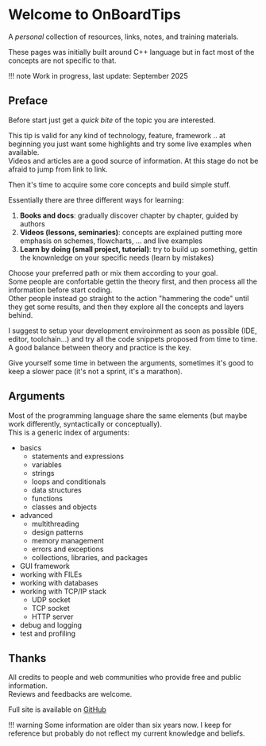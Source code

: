 # Welcome to OnBoardTips

A *personal* collection of resources, links, notes, and training materials.

These pages was initially built around C++ language but in fact most of the concepts are not specific to that.

!!! note
    Work in progress, last update: September 2025

## Preface

Before start just get a *quick bite* of the topic you are interested.

This tip is valid for any kind of technology, feature, framework .. at beginning you just want some highlights and try some live examples when available.  
Videos and articles are a good source of information. At this stage do not be afraid to jump from link to link.

Then it's time to acquire some core concepts and build simple stuff.

Essentially there are three different ways for learning:

1. **Books and docs**: gradually discover chapter by chapter, guided by authors
2. **Videos (lessons, seminaries)**: concepts are explained putting more emphasis on schemes, flowcharts, ... and live examples
3. **Learn by doing (small project, tutorial)**: try to build up something, gettin the knownledge on your specific needs (learn by mistakes)

Choose your preferred path or mix them according to your goal.  
Some people are confortable gettin the theory first, and then process all the information before start coding.  
Other people instead go straight to the action "hammering the code" until they get some results, and then they explore all the concepts and layers behind.

I suggest to setup your development enviroinment as soon as possible (IDE, editor, toolchain...) and try all the code snippets proposed from time to time. A good balance between theory and practice is the key.

Give yourself some time in between the arguments, sometimes it's good to keep a slower pace (it's not a sprint, it's a marathon).

## Arguments

Most of the programming language share the same elements (but maybe work differently, syntactically or conceptually).  
This is a generic index of arguments:

- basics
    - statements and expressions
    - variables
    - strings
    - loops and conditionals
    - data structures
    - functions
    - classes and objects
- advanced
    - multithreading
    - design patterns
    - memory management
    - errors and exceptions
    - collections, libraries, and packages
- GUI framework
- working with FILEs
- working with databases
- working with TCP/IP stack
    - UDP socket
    - TCP socket
    - HTTP server
- debug and logging
- test and profiling

## Thanks

All credits to people and web communities who provide free and public information.  
Reviews and feedbacks are welcome.

Full site is available on [GitHub](https://github.com/lisr-pcx/on-board-tips)

!!! warning
    Some information are older than six years now. I keep for reference but probably do not reflect my current knowledge and beliefs.

